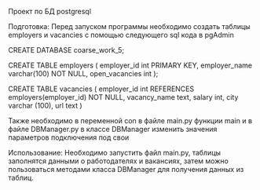 Проект по БД postgresql

Подготовка:
Перед запуском программы необходимо создать таблицы employers и vacancies с помощью следующего sql кода в pgAdmin 

CREATE DATABASE coarse_work_5;

CREATE TABLE employers
(
    employer_id int PRIMARY KEY,
    employer_name varchar(100) NOT NULL,
    open_vacancies int
);

CREATE TABLE vacancies
(
	employer_id int REFERENCES employers(employer_id) NOT NULL,
	vacancy_name text,
	salary int,
	city varchar (100),
	url text
)

Также необходимо в переменной con в файле main.py функции main и в файле DBManager.py в классе DBManager 
изменить значения параметров подключения под свои

Использование:
Необходимо запустить файл main.py, таблицы заполнятся данными о работодателях и вакансиях, 
затем можно пользоваться методами класса DBManager для получения данных из таблиц.